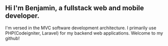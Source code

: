 Hi I'm Benjamin, a fullstack web and mobile developer.
-
I'm versed in the MVC software development architecture.
I primarily use PHP(Codeigniter, Laravel) for my backend web applications.
Welcome to my github!
